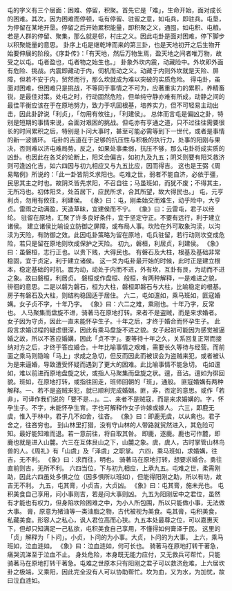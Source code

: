 屯的字义有三个层面：困难、停留，积聚。首先它是「难」，生命开始，面对成长的困难。其次，因为困难而停顿，屯有停留、驻留之意，如屯兵，即驻兵。屯垦，为停留在某地开垦。停留之后开始累积能量，即积聚之义，通囤，如屯积、屯粮。若是人群的停留、聚集，那么就是邨，村庄之义。因此屯卦是面对困难，停下脚步以积聚能量的意思。
卦序上屯是继乾坤而来的第三卦，也是天地初开之后生物开始要伸展的阶段。《序卦传》：「有天地，然后万物生焉，盈天地之间者唯万物，故受之以屯。屯者盈也，屯者物之始生也。」
卦象外坎内震，动藏险中。外坎即外面有危险、挑战。内震即藏动于内，伺机而动之义。动藏于内则外坎就是天险、屏障，但若不安于内，贸然而行，那么坎就成为难以突破的实质危险。
得屯卦，虽面对困难，但困难只是挑战，不等同于事情之不可为，应著重实力的累积，养精畜锐，是最佳对策。处屯之时，行动固然危险，但单纯守静亦难有所成，动静之间的最佳平衡应该在于在原地努力，致力于巩固根基，培养实力，但不可轻易主动出击，因此卦辞说「利贞」，「勿用有攸往」，「利建侯」。
总体而言屯是偏凶之卦，特别是短期的事情来说，会面对艰困的挑战。但屯亦有亨通之道，只不过往往需要很长的时间累积之后，特别是卜问大事时，甚至可能必需等到下一世代，或者是事情的新一波循环。
屯卦的吉道在于足够的抗压性与积极的执行力，处事的阳刚与果决，否则难以济屯难局势。反之，如果处事柔弱，抗压不够，那么屯卦将成实质的凶卦。也因此在各爻的论断上，阳爻会偏吉，如初九及九五；阴爻则要有阳爻救济则可逢凶化吉，如六四因与初九相应又与九五比应，因而得吉。
这也是王弼《周易略例》所说的：「此一卦皆阴爻求阳也。屯难之世，弱者不能自济，必依于彊，民思其主之时也。故阴爻皆先求阳，不召自往；马虽班如，而犹不废；不得其主，无所冯也。初体阳爻，处首居下，应民所求，合其所望，故大得民也。」
屯，元亨利贞，勿用有攸往，利建侯。
《彖》曰：屯，刚柔始交而难生，动乎险中，大亨贞。雷雨之动满盈，天造草昧，宜建侯而不宁。
《象》曰：云雷屯，君子以经纶。
驻留在原地，汇聚了许多良好条件，宜于坚定守正。不要有远行，利于建立诸侯。
建立诸侯比喻设立防御之屏障，或布局人事。坎险在外可取象沟渎，以沟渎为天险，有防御之效。此因屯卦策略为留在原地，屯兵驻留，若行动则坎变成危险，若只是留在原地则坎成保护之天险。
初九，磐桓，利居贞，利建侯。
《象》曰：虽磐桓，志行正也。以贵下贱，大得民也。
有磐石及大柱，根基及基础非常稳固，宜于贞定，利于建立诸侯。
这一爻为屯卦最开始的时候，此时正是建立根本，稳定基础的时机。震为动，动处于内而不进，外有坎，互卦有艮，为动而不进之象。故曰磐桓，利居贞。
磐桓或作盘桓、般桓，有两种解释，一是难进之貌，徘徊的意思。二是以磐为磐石，桓为大柱，磐桓即磐石与大柱，比喻稳定的根基。房子有磐石及大柱，则结构稳固适于居住。
六二，屯如邅如，乘马班如，匪寇婚媾。女子贞不字，十年乃字。
《象》曰：六二之难，乘刚也。十年乃字，反常也。
人马聚集而盘旋不进，骑著马在原地打转。来者不是盗贼，而是来求婚者。女子因为守贞，因此一直未能怀孕生子。十年之后，才终于婚合而怀孕生子。
此段言求婚过程的疑虑很深，因此有乘马盘旋不进之貌。女子起初可能因为感觉被逼婚之故，所以不答应婚媾，因此「贞不字」。要等待十年之久，关系回复正常而接纳对方之后，才终于答应婚合。十年比喻事情之艰难，需要长久等待与经营。而前面之乘马则隐喻「马上」求成之急切，但反而因此而被误会为盗贼来犯，或者被认为是来逼婚，导致遭受怀疑而遇到了更大的困难。此比喻事情不能急切。
屯如邅如，难以前进而原地盘旋之状，或指人马聚集而盘旋之状。邅，音沾。邅如为徘回貌。班如，在原地打转，或指往回走，班师回朝的「班」，通般。
匪寇婚媾有两种解释。一、若不是盗贼来犯，就已顺利完成婚姻。匪，非，否定的意思。或作「若非」，可译作我们说的「要不是…」。二、来者不是贼寇，而是来求婚媾的。字，怀孕生子。不字，未能怀孕生育。字也可解释作女子许嫁或嫁人。
六三，即鹿无虞，惟入于林中。君子几不如舍，往吝。
《象》曰：即鹿无虞，以从禽也。君子舍之，往吝穷也。
到山林里打猎，没有守山林的人带路就贸然进入，其危险可知。最好能知难而退。若一意前往，将自取其咎。
即鹿，逐鹿。鹿也可作麓，即鹿也就是进入山麓。六三在互体艮山之下，山麓之象。虞，虞人，古时掌管山林鸟兽的人。《周礼》有「山虞」及「泽虞」之职掌。
六四，乘马班如，求婚媾，往吉，无不利。
《象》曰：求而往，明也。
骑著马在原地打转，想要求婚合。勇往直前则吉，无所不利。
六四当位，下与初九相应，上承九五。屯难之世，柔需刚助，因此六四虽处多惧之位（因多惧所以班如），但能得阳刚之助，所以有功，故吉无不利。
九五，屯其膏，小贞吉，大贞凶。
《象》曰：屯其膏，施未光也。
屯积美食自己享用，问小事则吉，若是问大事则凶。
九五为阳刚居中之君位，虽然有才能也有权力，但身陷坎险困难之中，为小人所包围，所以只能做小事，无法做大事。
膏，原意为猪油等一类油脂之物，古代被视为美食。屯其膏，屯积美食，私藏美食。形容人之私心，讽人君位高而心狭。九五本处最尊之位，可以嘉惠天下，但却只知满足一己私欲，屯积美食自己享用，不懂得如何膏泽于民。
这里的「贞」解释为「卜问」。小贞，卜问的为小事。大贞，卜问的为大事。
上六，乘马班如，泣血涟如。
《象》曰：泣血涟如，何可长也。
骑著马在原地打转干著急，痛哭流涕至于泣血不止。
身处危险，本身既无能力应付，又无救兵可帮忙，只能骑著马在原地打转干著急。屯难之世原本只有阳刚之君子可以救济危难，上六居坎卦之极端，又乘阳，因此完全没有人可以协助帮忙。坎为血，又为水，为加忧，故曰泣血涟如。